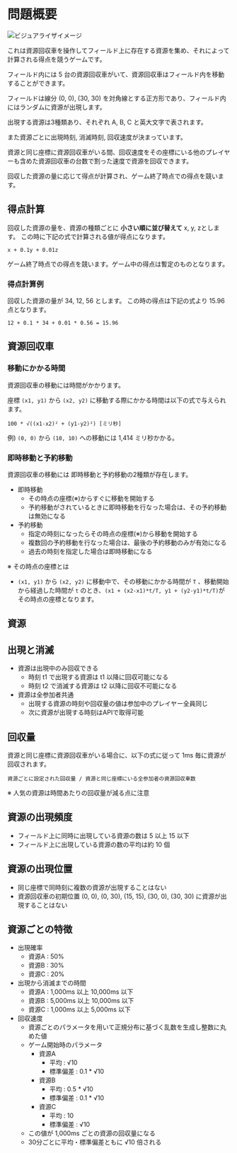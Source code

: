 問題概要
======

![ビジュアライザイメージ](/img/vis.png) 

これは資源回収車を操作してフィールド上に存在する資源を集め、それによって計算される得点を競うゲームです。

フィールド内には 5 台の資源回収車がいて、資源回収車はフィールド内を移動することができます。

フィールドは線分 (0, 0), (30, 30) を対角線とする正方形であり、フィールド内にはランダムに資源が出現します。

出現する資源は3種類あり、それぞれ A, B, C と英大文字で表されます。

また資源ごとに出現時刻, 消滅時刻, 回収速度が決まっています。

資源と同じ座標に資源回収車がいる間、回収速度をその座標にいる他のプレイヤーも含めた資源回収車の台数で割った速度で資源を回収できます。

回収した資源の量に応じて得点が計算され、ゲーム終了時点での得点を競います。

## 得点計算
回収した資源の量を、資源の種類ごとに **小さい順に並び替えて** x, y, zとします。
この時に下記の式で計算される値が得点になります。
```
x + 0.1y + 0.01z
```

ゲーム終了時点での得点を競います。ゲーム中の得点は暫定のものとなります。

### 得点計算例
回収した資源の量が 34, 12, 56 とします。
この時の得点は下記の式より 15.96 点となります。
```
12 + 0.1 * 34 + 0.01 * 0.56 = 15.96
```

## 資源回収車

### 移動にかかる時間
資源回収車の移動には時間がかかります。

座標 `(x1, y1)` から `(x2, y2)` に移動する際にかかる時間は以下の式で与えられます。

```
100 * √((x1-x2)² + (y1-y2)²) [ミリ秒]
```

例) `(0, 0)` から `(10, 10)` への移動には 1,414 ミリ秒かかる。

### 即時移動と予約移動
資源回収車の移動には 即時移動と予約移動の2種類が存在します。

- 即時移動
  - その時点の座標(※)からすぐに移動を開始する
  - 予約移動がされているときに即時移動を行なった場合は、その予約移動は無効になる
- 予約移動
  - 指定の時刻になったらその時点の座標(※)から移動を開始する
  - 複数回の予約移動を行なった場合は、最後の予約移動のみが有効になる
  - 過去の時刻を指定した場合は即時移動になる

※ その時点の座標とは
- `(x1, y1)` から `(x2, y2)` に移動中で、その移動にかかる時間が `T` 、移動開始から経過した時間が `t` のとき、`(x1 + (x2-x1)*t/T, y1 + (y2-y1)*t/T)`がその時点の座標となります。

## 資源

## 出現と消滅
- 資源は出現中のみ回収できる
  - 時刻 t1 で出現する資源は t1 以降に回収可能になる
  - 時刻 t2 で消滅する資源は t2 以降に回収不可能になる
- 資源は全参加者共通
  - 出現する資源の時刻や回収量の値は参加中のプレイヤー全員同じ
  - 次に資源が出現する時刻はAPIで取得可能

## 回収量

資源と同じ座標に資源回収車がいる場合に、以下の式に従って 1ms 毎に資源が回収されます。

```
資源ごとに設定された回収量 / 資源と同じ座標にいる全参加者の資源回収車数
```

※ 人気の資源は時間あたりの回収量が減る点に注意

## 資源の出現頻度

- フィールド上に同時に出現している資源の数は 5 以上 15 以下
- フィールド上に出現している資源の数の平均は約 10 個

## 資源の出現位置

- 同じ座標で同時刻に複数の資源が出現することはない
- 資源回収車の初期位置 (0, 0), (0, 30), (15, 15), (30, 0), (30, 30) に資源が出現することはない

## 資源ごとの特徴

- 出現確率
  - 資源A : 50%
  - 資源B : 30%
  - 資源C : 20%
- 出現から消滅までの時間
  - 資源A : 1,000ms 以上 10,000ms 以下
  - 資源B : 5,000ms 以上 10,000ms 以下
  - 資源C : 1,000ms 以上 5,000ms 以下
- 回収速度
  - 資源ごとのパラメータを用いて正規分布に基づく乱数を生成し整数に丸めた値
  - ゲーム開始時のパラメータ
    - 資源A
      - 平均 : √10
      - 標準偏差 : 0.1 * √10
    - 資源B
      - 平均 : 0.5 * √10
      - 標準偏差 : 0.1 * √10
    - 資源C
      - 平均 : 10
      - 標準偏差 : √10
  - この値が 1,000ms ごとの資源の回収量になる
  - 30分ごとに平均・標準偏差ともに √10 倍される
